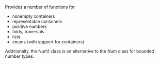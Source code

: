 Provides a number of functions for 
*  nonempty containers
*  representable containers
*  positive numbers 
*  folds, traversals
*  lists
*  enums (with support for containers)
  
Additionally, the Num1 class is an alternative to the Num class for bounded number types.


